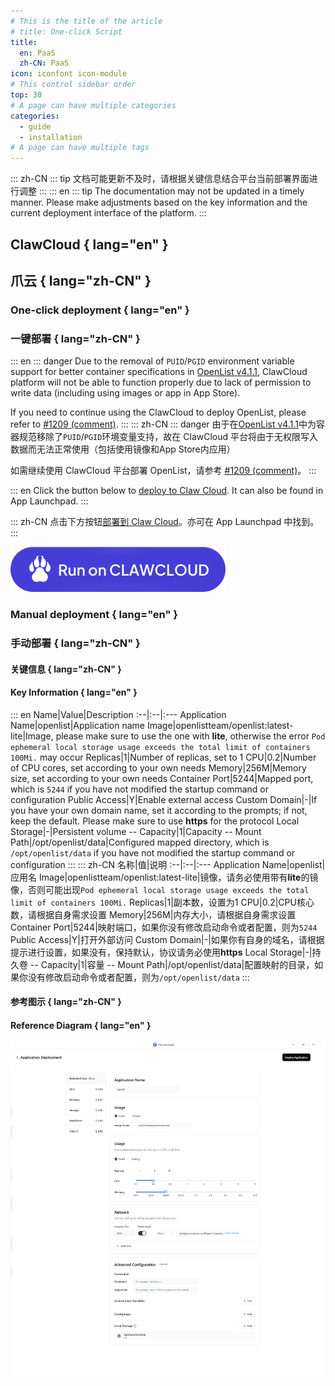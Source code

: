 ```yaml
---
# This is the title of the article
# title: One-click Script
title:
  en: PaaS
  zh-CN: PaaS
icon: iconfont icon-module
# This control sidebar order
top: 30
# A page can have multiple categories
categories:
  - guide
  - installation
# A page can have multiple tags
---
```


::: zh-CN
::: tip
文档可能更新不及时，请根据关键信息结合平台当前部署界面进行调整
:::
::: en
::: tip
The documentation may not be updated in a timely manner. Please make adjustments based on the key information and the current deployment interface of the platform.
:::

## ClawCloud { lang="en" }

## 爪云 { lang="zh-CN" }

### One-click deployment { lang="en" }

### 一键部署 { lang="zh-CN" }

::: en
::: danger
Due to the removal of `PUID`/`PGID` environment variable support for better container specifications in [OpenList v4.1.1](https://github.com/OpenListTeam/OpenList/releases/tag/v4.1.1), ClawCloud platform will not be able to function properly due to lack of permission to write data (including using images or app in App Store).

If you need to continue using the ClawCloud to deploy OpenList, please refer to [#1209 (comment)](https://github.com/OpenListTeam/OpenList/issues/1209#issuecomment-3243803024).
:::
::: zh-CN
::: danger
由于在[OpenList v4.1.1](https://github.com/OpenListTeam/OpenList/releases/tag/v4.1.1)中为容器规范移除了`PUID`/`PGID`环境变量支持，故在 ClawCloud 平台将由于无权限写入数据而无法正常使用（包括使用镜像和App Store内应用）

如需继续使用 ClawCloud 平台部署 OpenList，请参考 [#1209 (comment)](https://github.com/OpenListTeam/OpenList/issues/1209#issuecomment-3243803024)。
:::

::: en
Click the button below to [deploy to Claw Cloud](https://template.run.claw.cloud/?openapp=system-fastdeploy%3FtemplateName%3Dopenlist). It can also be found in App Launchpad.
:::

::: zh-CN
点击下方按钮[部署到 Claw Cloud](https://template.run.claw.cloud/?openapp=system-fastdeploy%3FtemplateName%3Dopenlist)。亦可在 App Launchpad 中找到。
:::

[![Run on CLAWCLOUD](/img/guide/installation/clawcloud-run.svg)](https://template.run.claw.cloud/?openapp=system-fastdeploy%3FtemplateName%3Dopenlist)

### Manual deployment { lang="en" }

### 手动部署 { lang="zh-CN" }

#### 关键信息 { lang="zh-CN" }

#### Key Information { lang="en" }

::: en
Name|Value|Description
:--|:--|:---
Application Name|openlist|Application name
Image|openlistteam/openlist:latest-lite|Image, please make sure to use the one with **lite**, otherwise the error `Pod ephemeral local storage usage exceeds the total limit of containers 100Mi.` may occur
Replicas|1|Number of replicas, set to 1
CPU|0.2|Number of CPU cores, set according to your own needs
Memory|256M|Memory size, set according to your own needs
Container Port|5244|Mapped port, which is `5244` if you have not modified the startup command or configuration
Public Access|Y|Enable external access
Custom Domain|-|If you have your own domain name, set it according to the prompts; if not, keep the default. Please make sure to use **https** for the protocol
Local Storage|-|Persistent volume
-- Capacity|1|Capacity
-- Mount Path|/opt/openlist/data|Configured mapped directory, which is `/opt/openlist/data` if you have not modified the startup command or configuration
:::
::: zh-CN
名称|值|说明
:--|:--|:---
Application Name|openlist|应用名
Image|openlistteam/openlist:latest-lite|镜像，请务必使用带有**lite**的镜像，否则可能出现`Pod ephemeral local storage usage exceeds the total limit of containers 100Mi.`
Replicas|1|副本数，设置为1
CPU|0.2|CPU核心数，请根据自身需求设置
Memory|256M|内存大小，请根据自身需求设置
Container Port|5244|映射端口，如果你没有修改启动命令或者配置，则为`5244`
Public Access|Y|打开外部访问
Custom Domain|-|如果你有自身的域名，请根据提示进行设置，如果没有，保持默认，协议请务必使用**https**
Local Storage|-|持久卷
-- Capacity|1|容量
-- Mount Path|/opt/openlist/data|配置映射的目录，如果你没有修改启动命令或者配置，则为`/opt/openlist/data`
:::

#### 参考图示 { lang="zh-CN" }

#### Reference Diagram { lang="en" }

![](/img/guide/installation/clawcloud-01.png)

<!--
::: en
N/A
For specific usage, please refer to the `README.md` in the corresponding repository.

:::
::: zh-CN
N/A
具体用法请参考对应仓库中的`README.md`。
:::

## Claw Cloud Run { lang="en" }
## Claw Cloud Run { lang="zh-CN" }
::: en
[https://console.run.claw.cloud/signin](https://console.run.claw.cloud/signin?link=UTMO60WWUZKY)
:::
::: zh-CN
[https://console.run.claw.cloud/signin](https://console.run.claw.cloud/signin?link=UTMO60WWUZKY)
:::

## **Koyeb** { lang="en" }
## **Koyeb** { lang="zh-CN" }
::: en
https://github.com/alist-org/alist-koyeb
:::
::: zh-CN
https://github.com/alist-org/alist-koyeb
:::

## **Render** { lang="en" }
## **Render** { lang="zh-CN" }
::: en
https://github.com/alist-org/alist-render
:::
::: zh-CN
https://github.com/alist-org/alist-render
:::

### **Heroku** { lang="en" }
## **Heroku** { lang="zh-CN" }
::: en
https://github.com/alist-org/alist-heroku-postgres
:::
::: zh-CN
https://github.com/alist-org/alist-heroku-postgres
:::

### **Sealos** { lang="en" }
## **Sealos** { lang="zh-CN" }
::: en
[![](https://raw.githubusercontent.com/labring-actions/templates/main/Deploy-on-Sealos.svg)](https://cloud.sealos.io/?openapp=system-template%3FtemplateName%3Dalist)
:::
::: zh-CN
[![](https://raw.githubusercontent.com/labring-actions/templates/main/Deploy-on-Sealos.svg)](https://cloud.sealos.io/?openapp=system-template%3FtemplateName%3Dalist)
:::
-->
